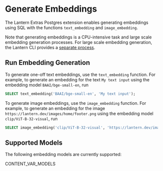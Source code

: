# Generate Embeddings

The Lantern Extras Postgres extension enables generating embeddings using SQL with the functions `text_embedding` and `image_embedding`.

Note that generating embeddings is a CPU-intensive task and large scale embedding generation processes. For large scale embedding generation, the Lantern CLI provides a [separate process](/docs/lantern-cli/embeddings).

## Run Embedding Generation

To generate one-off text embeddings, use the `text_embedding` function. For example, to generate an embedding for the text `My text input` using the embedding model `BAAI/bge-small-en`, run

```sql
SELECT text_embedding('BAAI/bge-small-en', 'My text input');
```

To generate image embeddings, use the `image_embedding` function. For example, to generate an embedding for the image `https://lantern.dev/images/home/footer.png` using the embedding model `clip/ViT-B-32-visual`, run

```sql
SELECT image_embedding('clip/ViT-B-32-visual', 'https://lantern.dev/images/home/footer.png');
```

## Supported Models

The following embedding models are currently supported:

CONTENT_VAR_MODELS
